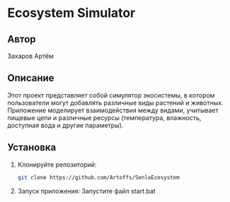 # Ecosystem Simulator

## Автор
Захаров Артём

## Описание
Этот проект представляет собой симулятор экосистемы, в котором пользователи могут добавлять различные виды растений и животных. Приложение моделирует взаимодействия между видами, учитывает пищевые цепи и различные ресурсы (температура, влажность, доступная вода и другие параметры).

## Установка
1. Клонируйте репозиторий:
   ```sh
   git clone https://github.com/Artoffs/SenlaEcosystem
   ```
2. Запуск приложения:
   Запустите файл start.bat